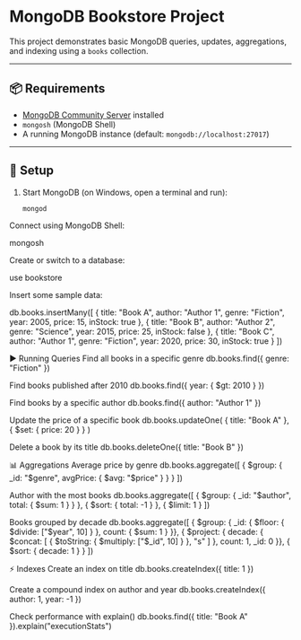# MongoDB Bookstore Project

This project demonstrates basic MongoDB queries, updates, aggregations, and indexing using a `books` collection.

---

## 📦 Requirements
- [MongoDB Community Server](https://www.mongodb.com/try/download/community) installed
- `mongosh` (MongoDB Shell)
- A running MongoDB instance (default: `mongodb://localhost:27017`)

---

## 📂 Setup
1. Start MongoDB (on Windows, open a terminal and run):
   ```bash
   mongod
Connect using MongoDB Shell:

mongosh


Create or switch to a database:

use bookstore


Insert some sample data:

db.books.insertMany([
  { title: "Book A", author: "Author 1", genre: "Fiction", year: 2005, price: 15, inStock: true },
  { title: "Book B", author: "Author 2", genre: "Science", year: 2015, price: 25, inStock: false },
  { title: "Book C", author: "Author 1", genre: "Fiction", year: 2020, price: 30, inStock: true }
])

▶️ Running Queries
Find all books in a specific genre
db.books.find({ genre: "Fiction" })

Find books published after 2010
db.books.find({ year: { $gt: 2010 } })

Find books by a specific author
db.books.find({ author: "Author 1" })

Update the price of a specific book
db.books.updateOne(
  { title: "Book A" },
  { $set: { price: 20 } }
)

Delete a book by its title
db.books.deleteOne({ title: "Book B" })

📊 Aggregations
Average price by genre
db.books.aggregate([
  { $group: { _id: "$genre", avgPrice: { $avg: "$price" } } }
])

Author with the most books
db.books.aggregate([
  { $group: { _id: "$author", total: { $sum: 1 } } },
  { $sort: { total: -1 } },
  { $limit: 1 }
])

Books grouped by decade
db.books.aggregate([
  { $group: {
      _id: { $floor: { $divide: ["$year", 10] } },
      count: { $sum: 1 }
  }},
  { $project: {
      decade: { $concat: [ { $toString: { $multiply: ["$_id", 10] } }, "s" ] },
      count: 1, _id: 0
  }},
  { $sort: { decade: 1 } }
])

⚡ Indexes
Create an index on title
db.books.createIndex({ title: 1 })

Create a compound index on author and year
db.books.createIndex({ author: 1, year: -1 })

Check performance with explain()
db.books.find({ title: "Book A" }).explain("executionStats")


